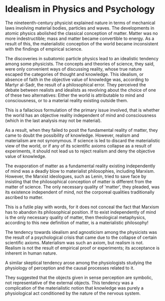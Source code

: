 Idealism in Physics and Psychology
==================================

The nineteenth-century physicist explained nature in terms of
mechanical laws involving material bodies, particles and waves. The
developments in atomic physics abolished the classical conception of
matter. Matter was no more indestructible; mass and matter became
convertible to energy. As a result of this, the materialistic conception
of the world became inconsistent with the findings of empirical
science.

The discoveries in subatomic particle physics lead to an idealistic
tendency among some physicists. The concepts and theories of science,
they said, were only convenient ways of discussing reality, whose true
nature escaped the categories of thought and knowledge. This idealism,
or absence of faith in the objective value of knowledge was, according
to Martyr al-Sadr, the result of a philosophical error. They perceived
the debate between realists and idealists as revolving about the choice
of one of these two alternatives: Either the world is attributable to
mind and consciousness, or to a material reality existing outside
them.

This is a fallacious formulation of the primary issue involved, that is
whether the world has an objective reality independent of mind and
consciousness (which in the last analysis may not be material).

As a result, when they failed to posit the fundamental reality of
matter, they came to doubt the possibility of knowledge. However,
realism and materialism are not synonymous. If science is led to discard
the materialistic view of the world, or if any of its scientific axioms
collapse as a result of experiments, it should not lead us to reject
realism and deny the objective value of knowledge.

The evaporation of matter as a fundamental reality existing
independently of mind was a deadly blow to materialist philosophies,
including Marxism. However, the Marxist ideologues, such as Lenin, tried
to save face by insisting that the philosophical conception of matter is
different from the matter of science. The only necessary quality of
'matter', they pleaded, was its existence independent of mind, not the
corporeal qualities traditionally ascribed to matter.

This is a futile play with words, for it does not conceal the fact that
Marxism has to abandon its philosophical position. If to exist
independently of mind is the only necessary quality of matter, then
theological metaphysics, according to this new definition of matter, is
a materialistic philosophy!

The tendency towards idealism and agnosticism among the physicists was
the result of a psychological crisis that came due to the collapse of
certain scientific axioms. Materialism was such an axiom, but realism is
not. Realism is not the result of empirical proof or experiments; its
acceptance is inherent in human nature.

A similar skeptical tendency arose among the physiologists studying the
physiology of perception and the causal processes related to it.

They suggested that the objects given in sense perception are symbolic,
not representative of the external objects. This tendency was a
complication of the materialistic notion that knowledge was purely a
physiological act conditioned by the nature of the nervous system.


